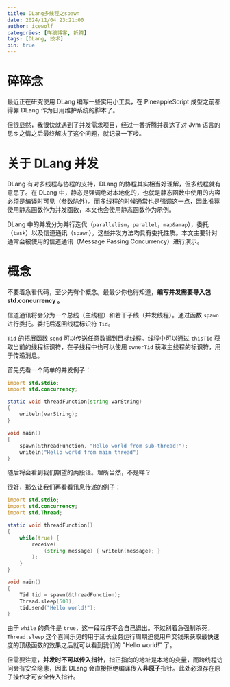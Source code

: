 ```yaml
---
title: DLang多线程之spawn
date: 2024/11/04 23:21:00
author: icewolf
categories: [咩狼博客, 折腾]
tags: [DLang, 技术]
pin: true
---
```


# 碎碎念
最近正在研究使用 DLang 编写一些实用小工具，在 PineappleScript 成型之前都得靠 DLang 作为日用维护系统的脚本了。

但很显然，我很快就遇到了并发需求项目，经过一番折腾并表达了对 Jvm 语言的思乡之情之后最终解决了这个问题，就记录一下喽。

# 关于 DLang 并发
DLang 有对多线程与协程的支持，DLang 的协程其实相当好理解，但多线程就有意思了。在 DLang 中，静态是强调绝对本地化的，也就是静态函数中使用的内容必须是编译时可见（参数除外）。而多线程的时候通常也是强调这一点，因此推荐使用静态函数作为并发函数，本文也会使用静态函数作为示例。

DLang 中的并发分为并行迭代（`parallelism`，`parallel`，`map&amap`），委托（`task`）以及信道通讯（`spawn`）。这些并发方法均具有委托性质。本文主要针对通常会被使用的信道通讯（Message Passing Concurrency）进行演示。

# 概念
不要着急看代码，至少先有个概念。最最少你也得知道，**编写并发需要导入包 std.concurrency 。**

信道通讯将会分为一个总线（主线程）和若干子线（并发线程）。通过函数 `spawn` 进行委托。委托后返回线程标识符 `Tid`。

`Tid` 的拓展函数 `send` 可以传送任意数据到目标线程。线程中可以通过 `thisTid` 获取当前的线程标识符，在子线程中也可以使用 `ownerTid` 获取主线程的标识符，用于传递消息。

首先先看一个简单的并发例子：

```d
import std.stdio;
import std.concurrency;

static void threadFunction(string varString)
{
    writeln(varString);
}

void main()
{
    spawn(&threadFunction, "Hello world from sub-thread!");
    writeln("Hello world from main thread")
}
```

随后将会看到我们期望的两段话。理所当然，不是咩？

很好，那么让我们再看看讯息传递的例子：

```d
import std.stdio;
import std.concurrency;
import std.Thread;

static void threadFunction()
{
    while(true) {
        receive(
            (string message) { writeln(message); }
        );
    }
}

void main()
{
    Tid tid = spawn(&threadFunction);
    Thread.sleep(500);
    tid.send("Hello world!");
}
```

由于 `while` 的条件是 `true`，这一段程序不会自己退出。不过别着急强制杀死，`Thread.sleep` 这个喜闻乐见的用于延长业务运行周期迫使用户交钱来获取最快速度的顶级函数的效果之后就可以看到我们的 "Hello world!" 了。

但需要注意，**并发时不可以传入指针**，指正指向的地址是本地的变量，而跨线程访问会有安全隐患，因此 DLang 会直接拒绝编译传入**非原子**指针。此处必须存在原子操作才可安全传入指针。